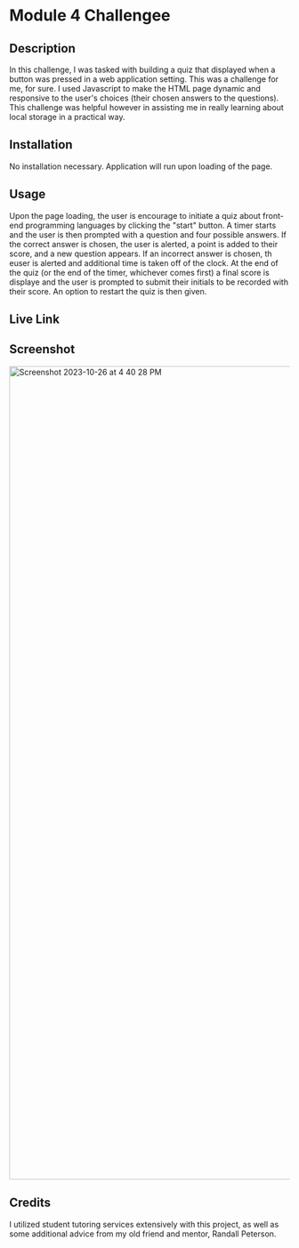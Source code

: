 # Module 4 Challengee

## Description
In this challenge, I was tasked with building a quiz that displayed when a button was pressed in a web application setting.  This was a challenge for me, for sure.  I used Javascript to make the HTML page dynamic and responsive to the user's choices (their chosen answers to the questions).  This challenge was helpful however in assisting me in really learning about local storage in a practical way.

## Installation
No installation necessary. Application will run upon loading of the page.

## Usage
Upon the page loading, the user is encourage to initiate a quiz about front-end programming languages by clicking the "start" button.  A timer starts and the user is then prompted with a question and four possible answers.  If the correct answer is chosen, the user is alerted, a point is added to their score, and a new question appears.  If an incorrect answer is chosen, th euser is alerted and additional time is taken off of the clock. At the end of the quiz (or the end of the timer, whichever comes first) a final score is displaye and the user is prompted to submit their initials to be recorded with their score.  An option to restart the quiz is then given.

## Live Link

## Screenshot
<img width="1463" alt="Screenshot 2023-10-26 at 4 40 28 PM" src="https://github.com/MattPoppell/fluffy-fortnight/assets/142950050/4929c801-b588-4642-9a0e-f9696c79029a">

## Credits
I utilized student tutoring services extensively with this project, as well as some additional advice from my old friend and mentor, Randall Peterson.
